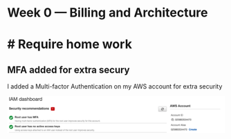 # Week 0 — Billing and Architecture

# # Require home work

## MFA added for extra secury

I added a Multi-factor Authentication on my AWS account for extra security

![](assets/AWS%20MFA%20%20FOR%20GITHUB.png)
